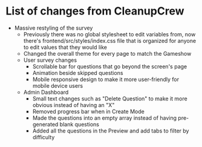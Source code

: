 # List of changes from CleanupCrew

- Massive restyling of the survey
  - Previously there was no global stylesheet to edit variables from, now there's frontend/src/styles/index.css file that is organized for anyone to edit values that they would like
  - Changed the overall theme for every page to match the Gameshow
  - User survey changes
    - Scrollable bar for questions that go beyond the screen's page
    - Animation beside skipped questions
    - Mobile responsive design to make it more user-friendly for mobile device users
  - Admin Dashboard
    - Small text changes such as "Delete Question" to make it more obvious instead of having an "X"
    - Removed progress bar when in Create Mode
    - Made the questions into an empty array instead of having pre-generated blank questions
    - Added all the questions in the Preview and add tabs to filter by difficulty
